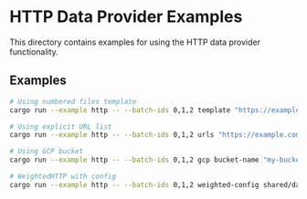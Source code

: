 # HTTP Data Provider Examples

This directory contains examples for using the HTTP data provider functionality.

## Examples

```bash
# Using numbered files template
cargo run --example http -- --batch-ids 0,1,2 template "https://example.com/{}.ds" --start 0 --end 10

# Using explicit URL list
cargo run --example http -- --batch-ids 0,1,2 urls "https://example.com/1.ds" "https://example.com/2.ds"

# Using GCP bucket
cargo run --example http -- --batch-ids 0,1,2 gcp bucket-name "my-bucket"

# WeightedHTTP with config
cargo run --example http -- --batch-ids 0,1,2 weighted-config shared/data-provider/examples/sample-weighted-config.json
```
